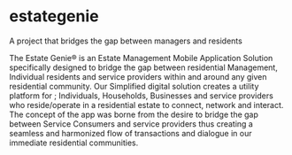 # estategenie
 A project that bridges the gap between managers and residents

The Estate Genie® is an Estate Management Mobile Application Solution specifically designed to bridge the gap between residential Management, Individual residents and service providers within and around any given residential community. Our Simplified digital solution creates a utility platform for ; Individuals, Households, Businesses and service providers who reside/operate in a residential estate to connect, network and interact.
The concept of the app was borne from the desire to bridge the gap between Service Consumers and service providers thus creating a seamless and harmonized flow of transactions and dialogue in our immediate residential communities.